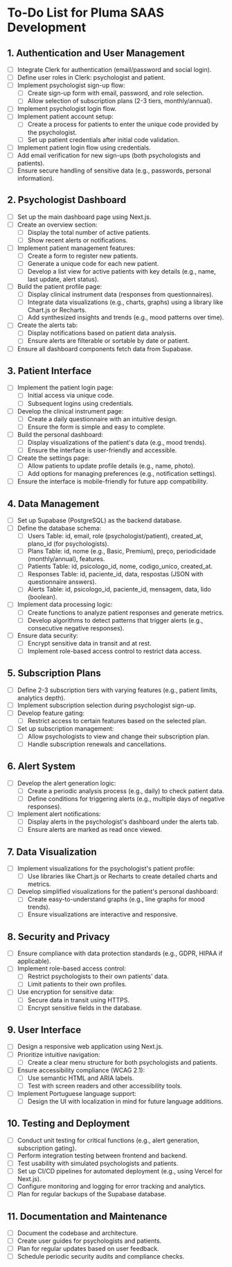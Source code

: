 # To-Do List for Pluma SAAS Development

## 1. Authentication and User Management
- [ ] Integrate Clerk for authentication (email/password and social login).
- [ ] Define user roles in Clerk: psychologist and patient.
- [ ] Implement psychologist sign-up flow:
  - [ ] Create sign-up form with email, password, and role selection.
  - [ ] Allow selection of subscription plans (2-3 tiers, monthly/annual).
- [ ] Implement psychologist login flow.
- [ ] Implement patient account setup:
  - [ ] Create a process for patients to enter the unique code provided by the psychologist.
  - [ ] Set up patient credentials after initial code validation.
- [ ] Implement patient login flow using credentials.
- [ ] Add email verification for new sign-ups (both psychologists and patients).
- [ ] Ensure secure handling of sensitive data (e.g., passwords, personal information).

## 2. Psychologist Dashboard
- [ ] Set up the main dashboard page using Next.js.
- [ ] Create an overview section:
  - [ ] Display the total number of active patients.
  - [ ] Show recent alerts or notifications.
- [ ] Implement patient management features:
  - [ ] Create a form to register new patients.
  - [ ] Generate a unique code for each new patient.
  - [ ] Develop a list view for active patients with key details (e.g., name, last update, alert status).
- [ ] Build the patient profile page:
  - [ ] Display clinical instrument data (responses from questionnaires).
  - [ ] Integrate data visualizations (e.g., charts, graphs) using a library like Chart.js or Recharts.
  - [ ] Add synthesized insights and trends (e.g., mood patterns over time).
- [ ] Create the alerts tab:
  - [ ] Display notifications based on patient data analysis.
  - [ ] Ensure alerts are filterable or sortable by date or patient.
- [ ] Ensure all dashboard components fetch data from Supabase.

## 3. Patient Interface
- [ ] Implement the patient login page:
  - [ ] Initial access via unique code.
  - [ ] Subsequent logins using credentials.
- [ ] Develop the clinical instrument page:
  - [ ] Create a daily questionnaire with an intuitive design.
  - [ ] Ensure the form is simple and easy to complete.
- [ ] Build the personal dashboard:
  - [ ] Display visualizations of the patient's data (e.g., mood trends).
  - [ ] Ensure the interface is user-friendly and accessible.
- [ ] Create the settings page:
  - [ ] Allow patients to update profile details (e.g., name, photo).
  - [ ] Add options for managing preferences (e.g., notification settings).
- [ ] Ensure the interface is mobile-friendly for future app compatibility.

## 4. Data Management
- [ ] Set up Supabase (PostgreSQL) as the backend database.
- [ ] Define the database schema:
  - [ ] Users Table: id, email, role (psychologist/patient), created_at, plano_id (for psychologists).
  - [ ] Plans Table: id, nome (e.g., Basic, Premium), preço, periodicidade (monthly/annual), features.
  - [ ] Patients Table: id, psicologo_id, nome, codigo_unico, created_at.
  - [ ] Responses Table: id, paciente_id, data, respostas (JSON with questionnaire answers).
  - [ ] Alerts Table: id, psicologo_id, paciente_id, mensagem, data, lido (boolean).
- [ ] Implement data processing logic:
  - [ ] Create functions to analyze patient responses and generate metrics.
  - [ ] Develop algorithms to detect patterns that trigger alerts (e.g., consecutive negative responses).
- [ ] Ensure data security:
  - [ ] Encrypt sensitive data in transit and at rest.
  - [ ] Implement role-based access control to restrict data access.

## 5. Subscription Plans
- [ ] Define 2-3 subscription tiers with varying features (e.g., patient limits, analytics depth).
- [ ] Implement subscription selection during psychologist sign-up.
- [ ] Develop feature gating:
  - [ ] Restrict access to certain features based on the selected plan.
- [ ] Set up subscription management:
  - [ ] Allow psychologists to view and change their subscription plan.
  - [ ] Handle subscription renewals and cancellations.

## 6. Alert System
- [ ] Develop the alert generation logic:
  - [ ] Create a periodic analysis process (e.g., daily) to check patient data.
  - [ ] Define conditions for triggering alerts (e.g., multiple days of negative responses).
- [ ] Implement alert notifications:
  - [ ] Display alerts in the psychologist's dashboard under the alerts tab.
  - [ ] Ensure alerts are marked as read once viewed.

## 7. Data Visualization
- [ ] Implement visualizations for the psychologist's patient profile:
  - [ ] Use libraries like Chart.js or Recharts to create detailed charts and metrics.
- [ ] Develop simplified visualizations for the patient's personal dashboard:
  - [ ] Create easy-to-understand graphs (e.g., line graphs for mood trends).
  - [ ] Ensure visualizations are interactive and responsive.

## 8. Security and Privacy
- [ ] Ensure compliance with data protection standards (e.g., GDPR, HIPAA if applicable).
- [ ] Implement role-based access control:
  - [ ] Restrict psychologists to their own patients' data.
  - [ ] Limit patients to their own profiles.
- [ ] Use encryption for sensitive data:
  - [ ] Secure data in transit using HTTPS.
  - [ ] Encrypt sensitive fields in the database.

## 9. User Interface
- [ ] Design a responsive web application using Next.js.
- [ ] Prioritize intuitive navigation:
  - [ ] Create a clear menu structure for both psychologists and patients.
- [ ] Ensure accessibility compliance (WCAG 2.1):
  - [ ] Use semantic HTML and ARIA labels.
  - [ ] Test with screen readers and other accessibility tools.
- [ ] Implement Portuguese language support:
  - [ ] Design the UI with localization in mind for future language additions.

## 10. Testing and Deployment
- [ ] Conduct unit testing for critical functions (e.g., alert generation, subscription gating).
- [ ] Perform integration testing between frontend and backend.
- [ ] Test usability with simulated psychologists and patients.
- [ ] Set up CI/CD pipelines for automated deployment (e.g., using Vercel for Next.js).
- [ ] Configure monitoring and logging for error tracking and analytics.
- [ ] Plan for regular backups of the Supabase database.

## 11. Documentation and Maintenance
- [ ] Document the codebase and architecture.
- [ ] Create user guides for psychologists and patients.
- [ ] Plan for regular updates based on user feedback.
- [ ] Schedule periodic security audits and compliance checks. 